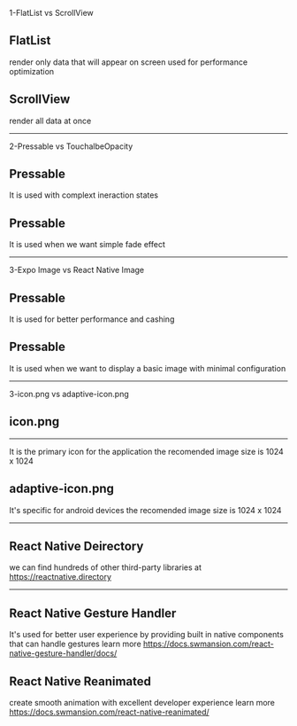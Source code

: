 1-FlatList vs ScrollView

## FlatList

render only data that will appear on screen
used for performance optimization

## ScrollView

render all data at once

---

2-Pressable vs TouchalbeOpacity

## Pressable

It is used with complext ineraction states

## Pressable

It is used when we want simple fade effect

---

3-Expo Image vs React Native Image

## Pressable

It is used for better performance and cashing

## Pressable

It is used when we want to display a basic image with minimal configuration

---

3-icon.png vs adaptive-icon.png

## icon.png

---

It is the primary icon for the application
the recomended image size is 1024 x 1024

## adaptive-icon.png

It's specific for android devices
the recomended image size is 1024 x 1024

---

## React Native Deirectory

we can find hundreds of other third-party libraries at https://reactnative.directory

---

## React Native Gesture Handler

It's used for better user experience by providing built in native components that can handle gestures
learn more https://docs.swmansion.com/react-native-gesture-handler/docs/

## React Native Reanimated

create smooth animation with excellent developer experience
learn more https://docs.swmansion.com/react-native-reanimated/
